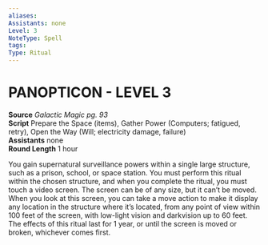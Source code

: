 ```yaml
---
aliases: 
Assistants: none
Level: 3
NoteType: Spell
tags: 
Type: Ritual 
---
```

# PANOPTICON - LEVEL 3
**Source** _Galactic Magic pg. 93_  
**Script** Prepare the Space (items), Gather Power (Computers; fatigued, retry), Open the Way (Will; electricity damage, failure)  
**Assistants** none  
**Round Length** 1 hour

You gain supernatural surveillance powers within a single large structure, such as a prison, school, or space station. You must perform this ritual within the chosen structure, and when you complete the ritual, you must touch a video screen. The screen can be of any size, but it can’t be moved. When you look at this screen, you can take a move action to make it display any location in the structure where it’s located, from any point of view within 100 feet of the screen, with low-light vision and darkvision up to 60 feet. The effects of this ritual last for 1 year, or until the screen is moved or broken, whichever comes first.